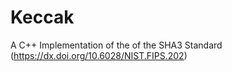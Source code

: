 # Keccak

A C++ Implementation of the of the SHA3 Standard (https://dx.doi.org/10.6028/NIST.FIPS.202)
